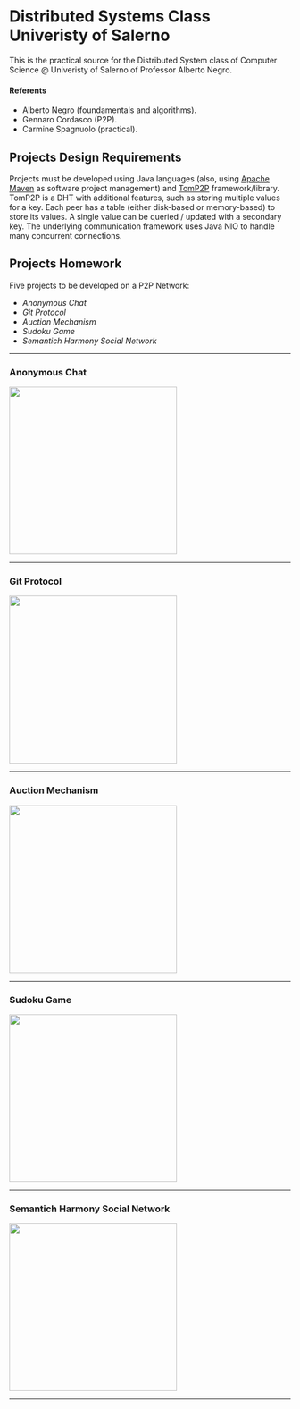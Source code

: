 # Distributed Systems Class Univeristy of Salerno

This is the practical source for the Distributed System class of Computer Science @ Univeristy of Salerno of Professor Alberto Negro.

#### Referents
- Alberto Negro (foundamentals and algorithms).
- Gennaro Cordasco (P2P).
- Carmine Spagnuolo (practical).

## Projects Design Requirements

Projects must be developed using Java languages (also, using [Apache Maven](https://maven.apache.org/) as software project management) and [TomP2P](https://tomp2p.net/) framework/library.
TomP2P is a DHT with additional features, such as storing multiple values for a key. Each peer has a table (either disk-based or memory-based) to store its values. A single value can be queried / updated with a secondary key. The underlying communication framework uses Java NIO to handle many concurrent connections.

## Projects Homework

Five projects to be developed on a P2P Network:

- *Anonymous Chat*
- *Git Protocol*
- *Auction Mechanism*
- *Sudoku Game*
- *Semantich Harmony Social Network*

---------------------------------------------------------------------------------------------------

### Anonymous Chat

<img src=https://s3.amazonaws.com/lowres.cartoonstock.com/telecommunications-chatting-chatroom-chatting_over_the_fence-neighbour-gossip-gri0032_low.jpg width="300"/>

---------------------------------------------------------------------------------------------------

### Git Protocol

<img src= https://i2.wp.com/makingbones.files.wordpress.com/2013/02/picture12.jpg width="300"/>

---------------------------------------------------------------------------------------------------

### Auction Mechanism

<img src =https://s3.amazonaws.com/lowres.cartoonstock.com/law-order-online_auction-blackmarket-black_market-website-stolen_good-bmun149_low.jpg width="300"/>


---------------------------------------------------------------------------------------------------

### Sudoku Game

<img src =https://qph.ec.quoracdn.net/main-qimg-6ffebac2a0f3b17fd558c6caa21d87b9  width="300"/>

---------------------------------------------------------------------------------------------------

### Semantich Harmony Social Network

<img src= https://s3.amazonaws.com/lowres.cartoonstock.com/media-social_media-interests-compatibility-dates-social_networks-jsh120327_low.jpg  width="300"/>

---------------------------------------------------------------------------------------------------
